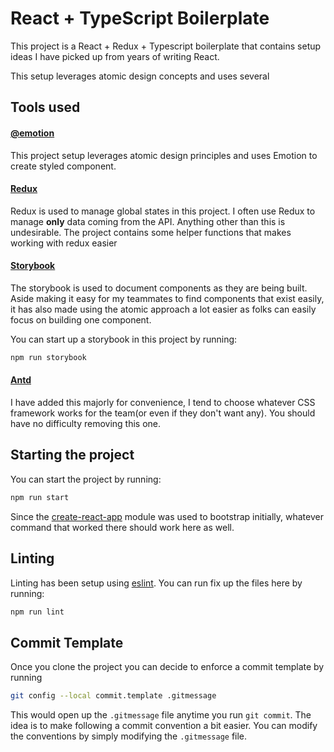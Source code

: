 # React + TypeScript Boilerplate

This project is a React + Redux + Typescript boilerplate that contains setup ideas I have picked up from 
years of writing React. 


This setup leverages atomic design concepts and uses several

## Tools used

#### [@emotion](https://emotion.sh/docs/introduction)

This project setup leverages atomic design principles and uses Emotion to create styled component.

#### [Redux](https://www.npmjs.com/package/redux)
Redux is used to manage global states in this project. I often use Redux to manage **only** data coming from the API. Anything other than this is undesirable. The project contains some helper functions that makes working with redux easier

#### [Storybook](https://storybook.js.org/docs/react/get-started/introduction)
The storybook is used to document components as they are being built. 
Aside making it easy for my teammates to find components that exist easily, it has also made using the atomic approach a lot easier as folks can easily focus on building one component.

You can start up a storybook in this project by running: 
```bash
npm run storybook
```

#### [Antd](https://ant.design)
I have added this majorly for convenience, I tend to choose whatever CSS framework works for the team(or even if they don't want any). You should have no difficulty removing this one. 


## Starting the project
You can start the project by running: 

```bash
npm run start
```
Since the [create-react-app](https://create-react-app.dev/docs/getting-started) module was used to bootstrap initially, whatever command that worked there should work here as well.


## Linting
Linting has been setup using [eslint](https://www.npmjs.com/package/eslint). You can run fix up the files here by running:

```bash
npm run lint
```

## Commit Template
Once you clone the project you can decide to enforce a commit template by running 

```bash
git config --local commit.template .gitmessage
```
This would open up the `.gitmessage` file anytime you run `git commit`. 
The idea is to make following a commit convention a bit easier.
You can modify the conventions by simply modifying the `.gitmessage` file.
